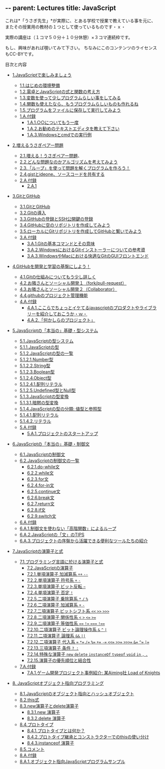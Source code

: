 --
parent: Lectures
title: JavaScript
--

これは*「うさぎ先生」*が実際に、とある学校で授業で教えている事を元に、
またその授業用の教材の１つとして使っているものです・ｘ・

実際の講座は（１コマ５０分＋１０分休憩）×３コマ連続枠です。

もし、興味があれば覗いてみて下さい。
ちなみにこのコンテンツのライセンスもCC-BYです。

<nav>

目次と内容

* [1.JavaScriptで楽しみましょう](0001/)
    * [1.1.はじめの環境整備](0001/#はじめの環境整備)
    * [1.2.電卓とJavaScriptの式と関数の考え方](0001/#電卓とJavaScriptの式と関数の考え方)
    * [1.3.変数を使って少しプログラムらしい事をしてみる](0001/#変数を使って少しプログラムらしい事をしてみる)
    * [1.4.関数も使えたなら、もうプログラムらしいものも作れるね](0001/#関数も使えたなら、もうプログラムらしいものも作れるね)
    * [1.5.プログラムをファイルに保存して実行してみよう](0001/#プログラムをファイルに保存して実行してみよう)
    * [1.A.付録](0001/#a.付録)
        * [1.A.1.○○についてもう一度](0001/#a.1.○○についてもう)
        * [1.A.2.お勧めのテキストエディタを教えて下さい](0001/#a.2.お勧めのテキストエディタを教えて下さい)
        * [1.A.3.Windowsとcmdでの実行例](0001/#a.3.Windowsとcmdでの実行例)
* [2.増えるうさぎペアー問題](0002/)
    * [2.1.増える！うさぎペアー問題](0002/#増えるうさぎペアー問題)、
    * [2.2.どんな問題なのかアルゴリズムを考えてみよう](0002/#どんな問題なのかアルゴリズムを考えてみよう)
    * [2.3.「ループ」を使って問題を解くプログラムを作ろう！](0002/#ループを使って問題を解くプログラムを作ろう)
    * [2.4.gistとideone、ソースコードを共有する](0002/#gistとideoneソースコードを共有する)
    * [2.A.付録](0002/#a.付録)
        * [2.A.1](0002/#a.1.)

* [3.GitとGitHub](0003/)
    * [3.1.GitとGitHub](0003/#githubとgithub)
    * [3.2.Gitの導入](0003/#gitの導入)
    * [3.3.GitHubの登録とSSH公開鍵の登録](0003/#githubの登録とssh公開鍵の登録)
    * [3.4.GitHubに空のリポジトリを作成してみよう](0003/#githubに空のリポジトリを作成してみよう)
    * [3.5.ローカルにGitリポジトリを作成してGitHubと繋いでみよう](0003/#ローカルにgitリポジトリを作成してgithubと繋いでみよう)
    * [3.A.付録](0003/#a.付録)
        * [3.A.1.Gitの基本コマンドとその意味](0003/#a.1.gitの基本コマンドとその意味)
        * [3.A.2.WindowsにおけるGitインストーラーについての参考資](0003/#a.2.windowsにおけるgitインストーラーについての参考資)
        * [3.A.3.WindowsやMacにおける快適なGitのGUIフロントエンド](0003/#a.3.windowsやmacにおける快適なgitのguiフロントエンド)
* [4.GitHubを開発と学習の基盤にしよう！](0004/)
    * [4.1.Gitの仕組みについてもう少し詳しく](0004/#gitの仕組みについてもう少し詳しく)
    * [4.2.お隣さんとソーシャル開発１（fork/pull-request）](0004/#お隣さんとソーシャル開発forkpull-request)
    * [4.3.お隣さんとソーシャル開発２（Collaborator）](0004/#お隣さんとソーシャル開発collaborator)
    * [4.4.githubのプロジェクト管理機能](0004/#githubのプロジェクト管理機能)
    * [4.A.付録](0004/#a.付録)
        * [4.A.1.ここらでちょっとイケてるjavascriptのプロダクトやライブラリーを紹介しておこうか・ｗ・](004/#a.1.ここらでちょっとイケてるJavaScriptのプロダクトやライブラリーを紹介しておこうかｗ)
        * [4.A.2.「何かしらのプロジェクト」](0004/#a.2.何かしらのプロジェクト)
* [5.JavaScriptの「本当の」基礎・型システム](0005/)
    * [5.1.JavaScriptの型システム](#javascriptの型システム)
    * [5.1.1.JavaScriptの型](#javascriptの型)
    * [5.1.2.JavaScriptの型の一覧](#javascriptの方の一覧)
    * [5.1.2.1.Number型](#number型)
    * [5.1.2.2.String型](#string型)
    * [5.1.2.3.Boolean型](#boolean型)
    * [5.1.2.4.Object型](#object型)
    * [5.1.2.4.1.配列リテラル](#配列リテラル)
    * [5.1.2.5.Undefined型とNull型](#undefined型とnull型)
    * [5.1.3.JavaScriptの型変換](#javascriptの型変換)
    * [5.1.3.1.暗黙の型変換](#暗黙の型変換)
    * [5.1.4.JavaScriptの型の分類: 値型と参照型](#javascriptの方の分類値型と参照型)
    * [5.1.4.1.配列リテラル](#配列リテラル)
    * [5.1.4.2.リテラル](#リテラル)
    * [5.A.付録](#a.付録)
        * [5.A.1.プロジェクトのスタートアップ](#a.1.プロジェクトのスタートアップ)
* [6.JavaScriptの「本当の」基礎・制御文](0006/)
    * [6.1.JavaScriptの制御文](#javascriptの制御文)
    * [6.2.JavaScriptの制御文の一覧](#javascriptの制御文の一覧)
        * [6.2.1.do-while文](#do-while文)
        * [6.2.2.while文](#while文)
        * [6.2.3.for文](#for文)
        * [6.2.4.for-in文](#for-in文)
        * [6.2.5.continue文](#continue文)
        * [6.2.6.break文](#break文)
        * [6.2.7.return文](#return文)
        * [6.2.8.if文](#if文)
        * [6.2.9.switch文](#switch文)
    * [6.A.付録](#a.付録)
    * [6.A.1.制御文を使わない「高階関数」によるループ](#a.1.制御文を使わない高階関数によるループ)
    * [6.A.2.JavaScriptの「文」のTIPS](#a.2.javascriptの文のtips)
    * [6.A.3.プロジェクトの序盤から活躍できる便利なツールたちの紹介](#a.3.プロジェクトの序盤から活躍できる便利なツールたちの紹介)
* [7.JavaScriptの演算子と式](0007/)
    * [7.1.プログラミング言語に於ける演算子と式](0007/#プログラミング言語に於ける演算子と式)
        * [7.2.JavaScriptの演算子](0007/#javascriptの演算子)
        * [7.2.1.単項演算子 加減算系 `++` `--`](0007/#単項演算子-加減算系---)
        * [7.2.2.単項演算子 符号系 `+` `-`](0007/#単項演算子-符号系--)
        * [7.2.3.単項演算子 ビット反転 `~`](0007/#単項演算子-ビット反転)
        * [7.2.4.単項演算子 否定 `!`](0007/#単項演算子-否定)
        * [7.2.5.二項演算子 乗除算系 `*` `/` `%`](0007/#二項演算子-乗除算系)
        * [7.2.6.二項演算子 加減算系 `+` `-`](0007/#二項演算子-加減算系--)
        * [7.2.7.二項演算子 ビットシフト系 `<<` `>>` `>>>`](0007/#二項演算子-ビットシフト系)
        * [7.2.8.二項演算子 関係性系 `<` `>` `<=` `>=`](0007/#二項演算子-関係性系)
        * [7.2.9.二項演算子 等価性系 `==` `!=` `===` `!==`](0007/#二項演算子-等価性系)
        * [7.2.10.二項演算子 ビット論理操作系 `&` `^` `|`](0007/#二項演算子-ビット論理操作系)
        * [7.2.11.二項演算子 論理系 `&&` `||`](0007/#二項演算子-論理系)
        * [7.2.12.二項演算子 代入系 `=` `*=` `/=` `%=` `+=` `-=` `<<=` `>>=` `>>>=` `&=` `^=` `|=`](0007/#二項演算子-代入系)
        * [7.2.13.三項演算子 条件 `? :`](0007/#三項演算子-条件)
        * [7.2.14.特殊な演算子 `new` `delete` `instanceOf` `typeof` `void` `in` `,` `.`](0007/#特殊な演算子-new-delete-instanceof-typeof-void-in)
        * [7.2.15.演算子の優先順位と結合性](0007/#演算子の優先順位と結合性)
    * [7.A.付録](0007/#a.付録)
        * [7.A.1.ゲーム開発プロジェクト事例紹介: 某Aiming社 Load of Knights](0007/#a.1.ゲーム開発プロジェクト事例紹介-某aiming社-load-of-knights)
* [8. JavaScriptオブジェクト指向プログラミング](0008/)
    * [8.1.JavaScriptのオブジェクト指向とハッシュオブジェクト](0008/#javascriptのオブジェクト指向とハッシュオブジェクト)
    * [8.2.this式](0008/#this式)
    * [8.3.new演算子とdelete演算子](0008/#new演算子とdelete演算子)
        * [8.3.1.new 演算子](0008/#new演算子)
        * [8.3.2.delete 演算子](0008/#delete演算子)
    * [8.4.プロトタイプ](0008/#プロトタイプ)
        * [8.4.1.プロトタイプとは何か？](0008/#プロトタイプとは何か)
        * [8.4.2.プロトタイプ継承とコンストラクターでのthisの使い分け](0008/#プロトタイプ継承とコンストラクターでのthisの使い分け)
        * [8.4.3.instanceof 演算子](0008/#instanceof演算子)
    * [8.5.コメント](0008/#コメント)
    * [8.A.付録](0008/#a.付録)
    * [8.A.1.オブジェクト指向JavaScriptプログラムサンプル](0008/#a.1.オブジェクト指向javascriptプログラムサンプル)


</nav>

